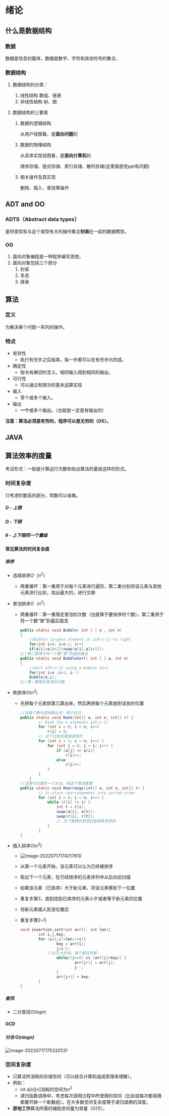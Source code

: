 # 绪论

## 什么是数据结构

### 数据

数据是信息的载体，数据是数字、字符和其他符号的集合。

### 数据结构

1. 数据结构的分类：
   1. 线性结构  数组、链表
   2. 非线性结构  树、图

2. 数据结构的三要素

   1. 数据的逻辑结构

      从用户视图看，是**面向问题**的

   2. 数据的物理结构

      从具体实现视图看，是**面向计算机**的

      顺序存储、链式存储、索引存储、散列存储(这里我感觉ppt有问题)

   3. 相关操作及其实现

      删除、插入、查找等操作

## ADT and OO

### ADTS（Abstract data types）

是将类型和与这个类型有关的操作集合**封装**在一起的数据模型。

### OO

1. 面向对象编程是一种程序编写思想。
2. 面向对象包括三个部分
   1. 封装
   2. 多态
   3. 继承

## 算法

### 定义

为解决某个问题一系列的操作。

### 特点

+ 有穷性
  + 执行有穷步之后结束。每一步都可以在有穷步内完成。
+ 确定性
  + 指令有确切的含义。相同输入得到相同的输出。
+ 可行性
  + 可以通过有限次的基本运算实现
+ 输入
  + 零个或多个输入。
+ 输出
  + **一个**或多个输出。（也就是一定是有输出的）

**注意：算法必须是有穷的，程序可以是无穷的（OS）。**

## JAVA

## 算法效率的度量

考试形式：一般是计算运行次数和给出算法的量级这样的形式。

### 时间复杂度

只考虑阶数高的部分，常数可以省略。

##### $O$ - 上限

##### $Ω$ - 下限

##### $θ$ - 上下限同一个量级

#### 常见算法的时间复杂度

##### 排序

+ 选择排序$O（n^2）$

  + 两重循环：第一重用于对每个元素进行遍历，第二重分别将该元素与其他元素进行比较，找出最大的，进行交换

+ 冒泡排序$O（n^2）$

  + 两重循环：第一重限定冒泡的次数（也就等于要排序的个数），第二重用于将一个数“冒”到最后面去

    ```java
    public static void Bubble( int [ ] a , int n)
    {
        //Bubble largest element in a[0:n-1] to right
    	for(int i=0; i<n-1; i++)
    	if(a[i]>a[i+1])swap(a[i],a[i+1]);
    }//第二重用于将一个数“冒”到最后面去
    public static void BubbleSort( int [ ] a, int n)
    { 
        //Sort a[0:n-1] using a bubble sort
    	for(int i=n ;i>1; i--)
    	Bubble(a,i);
    }//第一重限定冒泡的次数
    ```

+ 秩排序$O(n^2)$

  + 先把每个元素排第几算出来，然后再把每个元素放到该放的位置

    ```java
    //将每个数与其他数比较，排个位次
    public static void Rank(int[] a, int n, int[] r) {
    		// Rank the n elements a[0:n-1]
    		for (int i = 0; i < n; i++)
    			r[i] = 0;
        	// 这个比较还是很意思的
    		for (int i = 1; i < n; i++) {
    			for (int j = 0; j < i; j++) {
    				if (a[j] <= a[i])
    					r[i]++;
    				else
    					r[j]++;
    			}
    		}
    	}
    //这里可以重写一个方法。他这个我没看懂
    public static void Rearrange(int[] a, int n, int[] r) {
    		// In-place rearrangement into sorted order
    		for (int i = 0; i < n; i++) {
    			while (r[i] != i) {
    				int t = r[i];
    				swap(a[i], a[t]);
    				swap(r[i], r[t]);
                	// 这个替换的思想还是很有意思的
    			}
    		}
    }
    ```

+ 插入排序$O(n^2)$

  + ![image-20220717174217610](https://raw.githubusercontent.com/Alemdx/pic-bed/master/linear/image-20220717174217610.png)

  + 从第一个元素开始，该元素可以认为已经被排序

  + 取出下一个元素，在已经排序的元素序列中从后向前扫描

  + 如果该元素（已排序）大于新元素，将该元素移到下一位置

  + 重复步骤3，直到找到已排序的元素小于或者等于新元素的位置

  + 将新元素插入到该位置后

  + 重复步骤2~5

    ```c
    void insertion_sort(int arr[], int len){
            int i,j,key;
            for (i=1;i!=len;++i){
                    key = arr[i];
                    j=i-1;
                //比它大的话，每个都往后移
                    while((j>=0) && (arr[j]>key)) {
                            arr[j+1] = arr[j];
                            j--;
                    }
                    arr[j+1] = key;
            }
    }
    ```

##### 查找

+ 二分查找$O(logn)$

##### GCD

##### 分治 $O(nlogn)$

![image-20220717175332531](https://raw.githubusercontent.com/Alemdx/pic-bed/master/linear/image-20220717175332531.png)

### 空间复杂度

+ 只算法所消耗的存储空间（可以结合计算机组成原理来理解）。
+ 例如：
  + int a\[n][n]消耗的空间为$n^2$
  + 递归函数调用中，考虑每次调用过程中所使用的空间（比如说每次都调用都要开辟一个新数组）。在大多数空间复杂度等于递归调用的深度。
+ **原地工作**算法所需的辅助空间量为常量（O(1)）。

